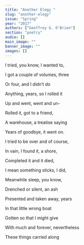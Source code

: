 ```yaml
---
title: "Another Elegy "
slug: "another-elegy"
issue: "Spring"
year: "2017"
authors: ["Geoffrey G. O'Brien"]
section: "poetry"
audio: []
main_image: ""
banner_image: ""
images: []
---
```

I tried, you know, I wanted to,

 I got a couple of volumes, three

 Or four, and I didn’t do

 Anything, years, so I rolled it

 Up and went, went and un-

 Rolled it, got to a friend,

 A warehouse, a treatise saying

 Years of goodbye, it went on.

 I tried to be over and of course,

 In vain, I found it, a shore,

 Completed it and it died,

 I mean something sticks, I did,

 Meanwhile sleep, you know,

 Drenched or silent, an ash

 Presented and taken away, years

 In that little wrong boat

 Gotten so that I might give

 With much and forever, nevertheless

 These things carried along

